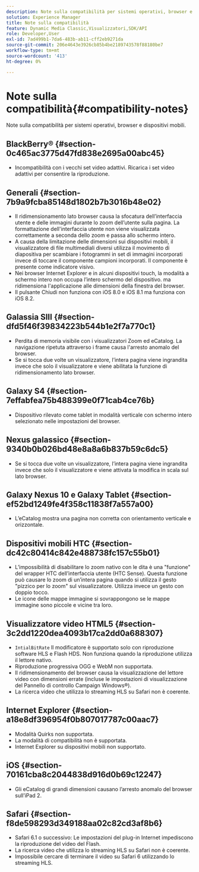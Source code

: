 ```yaml
---
description: Note sulla compatibilità per sistemi operativi, browser e dispositivi mobili.
solution: Experience Manager
title: Note sulla compatibilità
feature: Dynamic Media Classic,Visualizzatori,SDK/API
role: Developer,User
exl-id: 7ad499b1-7da6-483b-ab11-cff2eb9271da
source-git-commit: 206e4643e3926cb85b4be2189743578f88180be7
workflow-type: tm+mt
source-wordcount: '413'
ht-degree: 0%

---
```


# Note sulla compatibilità{#compatibility-notes}

<!-- Updated April 06, 2021 from https://wiki.corp.adobe.com/pages/viewpage.action?spaceKey=scene7qa&title=s7Viewers%2C+S7SDK%2C+S7OnDemand+Release+Notes - Contact is Sasha -->

Note sulla compatibilità per sistemi operativi, browser e dispositivi mobili.

## BlackBerry® {#section-0c465ac3775d47fd838e2695a00abc45}

* Incompatibilità con i vecchi set video adattivi. Ricarica i set video adattivi per consentire la riproduzione.

## Generali {#section-7b9a9fcba85148d1802b7b3016b48e02}

* Il ridimensionamento lato browser causa la sfocatura dell’interfaccia utente e delle immagini durante lo zoom dell’utente sulla pagina. La formattazione dell&#39;interfaccia utente non viene visualizzata correttamente a seconda dello zoom e passa allo schermo intero.
* A causa della limitazione delle dimensioni sui dispositivi mobili, il visualizzatore di file multimediali diversi utilizza il movimento di diapositiva per scambiare i fotogrammi in set di immagini incorporati invece di toccare il componente campioni incorporati. Il componente è presente come indicatore visivo.
* Nei browser Internet Explorer e in alcuni dispositivi touch, la modalità a schermo intero non occupa l’intero schermo del dispositivo. ma ridimensiona l&#39;applicazione alle dimensioni della finestra del browser.
* Il pulsante Chiudi non funziona con iOS 8.0 e iOS 8.1 ma funziona con iOS 8.2.

## Galassia SIII {#section-dfd5f46f39834223b544b1e2f7a770c1}

* Perdita di memoria visibile con i visualizzatori Zoom ed eCatalog. La navigazione ripetuta attraverso i frame causa l&#39;arresto anomalo del browser.
* Se si tocca due volte un visualizzatore, l’intera pagina viene ingrandita invece che solo il visualizzatore e viene abilitata la funzione di ridimensionamento lato browser.

## Galaxy S4 {#section-7effabfea75b488399e0f71cab4ce76b}

* Dispositivo rilevato come tablet in modalità verticale con schermo intero selezionato nelle impostazioni del browser.

## Nexus galassico {#section-9340b0b026bd48e8a8a6b837b59c6dc5}

* Se si tocca due volte un visualizzatore, l’intera pagina viene ingrandita invece che solo il visualizzatore e viene attivata la modifica in scala sul lato browser.

## Galaxy Nexus 10 e Galaxy Tablet {#section-ef52bd1249fe4f358c11838f7a557a00}

* L’eCatalog mostra una pagina non corretta con orientamento verticale e orizzontale.

## Dispositivi mobili HTC {#section-dc42c80414c842e488738fc157c55b01}

* L’impossibilità di disabilitare lo zoom nativo con le dita è una &quot;funzione&quot; del wrapper HTC dell’interfaccia utente (HTC Sense). Questa funzione può causare lo zoom di un’intera pagina quando si utilizza il gesto &quot;pizzico per lo zoom&quot; sul visualizzatore. Utilizza invece un gesto con doppio tocco.
* Le icone delle mappe immagine si sovrappongono se le mappe immagine sono piccole e vicine tra loro.

## Visualizzatore video HTML5 {#section-3c2dd1220dea4093b17ca2dd0a688307}

* `IntialBitRate` Il modificatore è supportato solo con riproduzione software HLS e Flash HDS. Non funziona quando la riproduzione utilizza il lettore nativo.
* Riproduzione progressiva OGG e WebM non supportata.
* Il ridimensionamento del browser causa la visualizzazione del lettore video con dimensioni errate (incluse le impostazioni di visualizzazione del Pannello di controllo Campaign Windows®).
* La ricerca video che utilizza lo streaming HLS su Safari non è coerente.

## Internet Explorer {#section-a18e8df396954f0b807017787c00aac7}

* Modalità Quirks non supportata.
* La modalità di compatibilità non è supportata.
* Internet Explorer su dispositivi mobili non supportato.

## iOS {#section-70161cba8c2044838d916d0b69c12247}

* Gli eCatalog di grandi dimensioni causano l’arresto anomalo del browser sull’iPad 2.

## Safari {#section-f8de598293d349188aa02c82cd3af8b6}

* Safari 6.1 o successivo: Le impostazioni del plug-in Internet impediscono la riproduzione del video del Flash.
* La ricerca video che utilizza lo streaming HLS su Safari non è coerente.
* Impossibile cercare di terminare il video su Safari 6 utilizzando lo streaming HLS.
